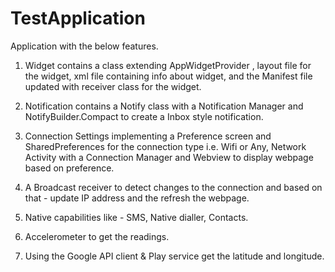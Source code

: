 # TestApplication

Application with the below features. 

1. Widget contains a class extending AppWidgetProvider , layout file for the widget, xml file containing info about widget, and the Manifest file updated with receiver class for the widget.

2. Notification contains a Notify class with a Notification Manager and NotifyBuilder.Compact to create a Inbox style notification.

3. Connection Settings implementing a Preference screen and SharedPreferences for the connection type i.e. Wifi or Any, Network Activity with a Connection Manager and Webview to display webpage based on preference.

4. A Broadcast receiver to detect changes to the connection and based on that - update IP address and the refresh the webpage.

5. Native capabilities like - SMS, Native dialler, Contacts.

6. Accelerometer to get the readings.

7. Using the Google API client & Play service get the latitude and longitude.
